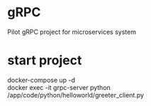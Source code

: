 # gRPC
Pilot gRPC project for microservices system

# start project
docker-compose up -d <br>
docker exec -it grpc-server python /app/code/python/helloworld/greeter_client.py

